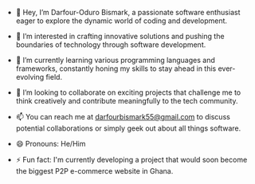 - 👋 Hey, I’m Darfour-Oduro Bismark, a passionate software enthusiast eager to explore the dynamic world of coding and development.

- 👀 I’m interested in crafting innovative solutions and pushing the boundaries of technology through software development.
- 🌱 I’m currently learning various programming languages and frameworks, constantly honing my skills to stay ahead in this ever-evolving field.
- 💞️ I’m looking to collaborate on exciting projects that challenge me to think creatively and contribute meaningfully to the tech community.
- 📫 You can reach me at darfourbismark55@gmail.com to discuss potential collaborations or simply geek out about all things software.
- 😄 Pronouns: He/Him
- ⚡ Fun fact: I'm currently developing a project that would soon become the biggest P2P e-commerce website in Ghana. 

<!---
Phivebee/Phivebee is a ✨ special ✨ repository because its `README.md` (this file) appears on your GitHub profile.
You can click the Preview link to take a look at your changes.
--->
